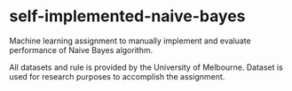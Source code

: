# self-implemented-naive-bayes

Machine learning assignment to manually implement and evaluate performance of Naive Bayes algorithm.

All datasets and rule is provided by the University of Melbourne. Dataset is used for research purposes to accomplish the assignment.
